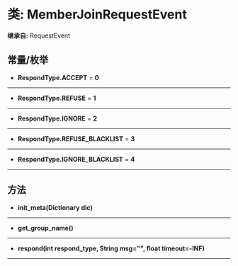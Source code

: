 # 类: MemberJoinRequestEvent  
  
**继承自:** RequestEvent  
  
## 常量/枚举  
  
- **RespondType.ACCEPT** = **0**  
  
---  
  
- **RespondType.REFUSE** = **1**  
  
---  
  
- **RespondType.IGNORE** = **2**  
  
---  
  
- **RespondType.REFUSE_BLACKLIST** = **3**  
  
---  
  
- **RespondType.IGNORE_BLACKLIST** = **4**  
  
---  
  
## 方法 
  
- **init_meta(Dictionary dic)**  
  
---  
  
- **get_group_name()**  
  
---  
  
- **respond(int respond_type, String msg="", float timeout=-INF)**  
  
---  
  

